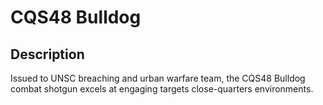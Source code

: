 # CQS48 Bulldog

## Description

Issued to UNSC breaching and urban warfare team, the CQS48 Bulldog combat shotgun excels at engaging targets close-quarters environments.
